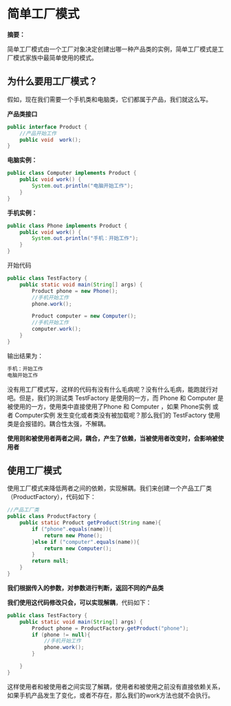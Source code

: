 # 简单工厂模式

**摘要：**

​	简单工厂模式由一个工厂对象决定创建出哪一种产品类的实例，简单工厂模式是工厂模式家族中最简单使用的模式。

## 为什么要用工厂模式？

​	假如，现在我们需要一个手机类和电脑类，它们都属于产品，我们就这么写。

**产品类接口**

```java
public interface Product {
    //产品开始工作
    public void  work();
}
```

**电脑实例：**

```java
public class Computer implements Product {
    public void work() {
        System.out.println("电脑开始工作");
    }
}
```

**手机实例：**

```java
public class Phone implements Product {
    public void work() {
        System.out.println("手机：开始工作");
    }
}
```

开始代码

```java
public class TestFactory {
    public static void main(String[] args) {
        Product phone = new Phone();
        //手机开始工作
        phone.work();

        Product computer = new Computer();
        //手机开始工作
        computer.work();
    }
}
```

输出结果为：

```java
手机：开始工作
电脑开始工作
```

​	没有用工厂模式写，这样的代码有没有什么毛病呢？没有什么毛病，能跑就行对吧。但是，我们的测试类 TestFactory 是使用的一方，而 Phone 和 Computer 是被使用的一方，使用类中直接使用了Phone 和 Computer ，如果 Phone实例 或者 Computer实例 发生变化或者类没有被加载呢？那么我们的 TestFactory 使用类是会报错的。耦合性太强，不解耦。

​	**使用则和被使用者两者之间，耦合，产生了依赖，当被使用者改变时，会影响被使用者**

## 使用工厂模式

​	使用工厂模式来降低两者之间的依赖，实现解耦。我们来创建一个产品工厂类（ProductFactory），代码如下：

```java
//产品工厂类
public class ProductFactory {
    public static Product getProduct(String name){
        if ("phone".equals(name)){
            return new Phone();
        }else if ("computer".equals(name)){
            return new Computer();
        }
        return null;
    }
}
```

**我们根据传入的参数，对参数进行判断，返回不同的产品类**

**我们使用这代码修改只会，可以实现解耦**，代码如下：

```java
public class TestFactory {
    public static void main(String[] args) {
        Product phone = ProductFactory.getProduct("phone");
        if (phone != null){
            //手机开始工作
            phone.work();
        }

    }
}
```

这样使用者和被使用者之间实现了解耦，使用者和被使用之前没有直接依赖关系，如果手机产品发生了变化，或者不存在，那么我们的work方法也就不会执行。
